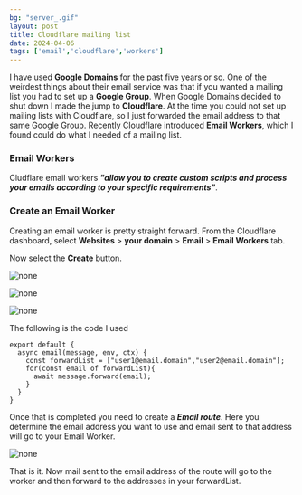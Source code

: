 ```yaml
---
bg: "server_.gif"
layout: post
title: Cloudflare mailing list
date: 2024-04-06
tags: ['email','cloudflare','workers']
---
```


I have used **Google Domains** for the past five years or so.  One of the weirdest things about their email service was that if you wanted a mailing list you had to set up a **Google Group**.  When Google Domains decided to shut down I made the jump to **Cloudflare**.  At the time you could not set up mailing lists with Cloudflare, so I just forwarded the email address to that same Google Group.  Recently Cloudflare introduced **Email Workers**, which I found could do what I needed of a mailing list.

### Email Workers
Cludflare email workers ***"allow you to create custom scripts and process your emails according to your specific requirements"***.

### Create an Email Worker
Creating an email worker is pretty straight forward.  From the Cloudflare dashboard, select **Websites** > **your domain** > **Email** > **Email Workers** tab.

Now select the **Create** button.

![none](https://github.com/cbrookins/tech.brookins.info/raw/main/assets/images/cloudflare_email_worker_01.png "none")

![none](https://github.com/cbrookins/tech.brookins.info/raw/main/assets/images/cloudflare_email_worker_02.png "none")

![none](https://github.com/cbrookins/tech.brookins.info/raw/main/assets/images/cloudflare_email_worker_03.png "none")

The following is the code I used

```
export default {
  async email(message, env, ctx) {
    const forwardList = ["user1@email.domain","user2@email.domain"];
    for(const email of forwardList){
      await message.forward(email);
    }
  }
}
```

Once that is completed you need to create a ***Email route***.  Here you determine the email address you want to use and email sent to that address will go to your Email Worker.

![none](https://github.com/cbrookins/tech.brookins.info/raw/main/assets/images/cloudflare_email_route_01.png "none")

That is it.  Now mail sent to the email address of the route will go to the worker and then forward to the addresses in your forwardList.
